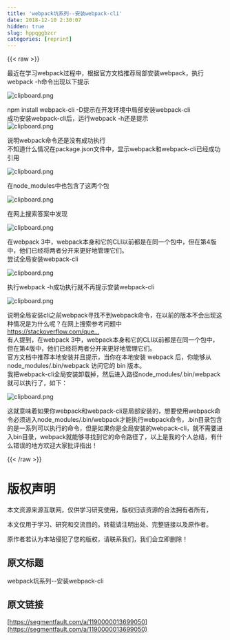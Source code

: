 ```yaml
---
title: 'webpack坑系列--安装webpack-cli' 
date: 2018-12-10 2:30:07
hidden: true
slug: hppqggbzcr
categories: [reprint]
---
```


{{< raw >}}

                    
<p>最近在学习webpack过程中，根据官方文档推荐局部安装webpack，执行webpack -h命令出现以下提示</p>
<p><span class="img-wrap"><img data-src="/img/bV5Dtq?w=455&amp;h=77" src="https://static.alili.tech/img/bV5Dtq?w=455&amp;h=77" alt="clipboard.png" title="clipboard.png" style="cursor: pointer; display: inline;"></span></p>
<p>npm install webpack-cli -D提示在开发环境中局部安装webpack-cli<br>成功安装webpack-cli后，运行webpack -h还是提示<br><span class="img-wrap"><img data-src="/img/bV5Dtq?w=455&amp;h=77" src="https://static.alili.tech/img/bV5Dtq?w=455&amp;h=77" alt="clipboard.png" title="clipboard.png" style="cursor: pointer; display: inline;"></span></p>
<p>说明webpack命令还是没有成功执行<br>不知道什么情况在package.json文件中，显示webpack和webpack-cli已经成功引用</p>
<p><span class="img-wrap"><img data-src="/img/bV5Dyk?w=209&amp;h=105" src="https://static.alili.tech/img/bV5Dyk?w=209&amp;h=105" alt="clipboard.png" title="clipboard.png" style="cursor: pointer; display: inline;"></span></p>
<p>在node_modules中也包含了这两个包</p>
<p><span class="img-wrap"><img data-src="/img/bV5DEK?w=217&amp;h=71" src="https://static.alili.tech/img/bV5DEK?w=217&amp;h=71" alt="clipboard.png" title="clipboard.png" style="cursor: pointer; display: inline;"></span></p>
<p>在网上搜索答案中发现</p>
<p><span class="img-wrap"><img data-src="/img/bV5DFD?w=663&amp;h=53" src="https://static.alili.tech/img/bV5DFD?w=663&amp;h=53" alt="clipboard.png" title="clipboard.png" style="cursor: pointer; display: inline;"></span></p>
<p>在webpack 3中，webpack本身和它的CLI以前都是在同一个包中，但在第4版中，他们已经将两者分开来更好地管理它们。<br>尝试全局安装webpack-cli</p>
<p><span class="img-wrap"><img data-src="/img/bV5DHX?w=674&amp;h=229" src="https://static.alili.tech/img/bV5DHX?w=674&amp;h=229" alt="clipboard.png" title="clipboard.png" style="cursor: pointer; display: inline;"></span></p>
<p>执行webpack -h成功执行就不再提示安装webpack-cli</p>
<p><span class="img-wrap"><img data-src="/img/bV5DIt?w=510&amp;h=257" src="https://static.alili.tech/img/bV5DIt?w=510&amp;h=257" alt="clipboard.png" title="clipboard.png" style="cursor: pointer; display: inline;"></span></p>
<p>说明全局安装cli之前webpack寻找不到webpack命令，在以前的版本不会出现这种情况是为什么呢？在网上搜索参考问题中<br><a href="https://stackoverflow.com/questions/49092291/the-cli-moved-into-a-separate-package-webpack-cli" rel="nofollow noreferrer" target="_blank">https://stackoverflow.com/que...</a><br>有人提到，在webpack 3中，webpack本身和它的CLI以前都是在同一个包中，但在第4版中，他们已经将两者分开来更好地管理它们。<br>官方文档中推荐本地安装并且提示，当你在本地安装 webpack 后，你能够从 node_modules/.bin/webpack 访问它的 bin 版本。<br>我把webpack-cli全局安装卸载掉，然后进入路径node_modules/.bin/webpack就可以执行了，如下：</p>
<p><span class="img-wrap"><img data-src="/img/bV5DQt?w=499&amp;h=202" src="https://static.alili.tech/img/bV5DQt?w=499&amp;h=202" alt="clipboard.png" title="clipboard.png" style="cursor: pointer; display: inline;"></span></p>
<p>这就意味着如果你webpack和webpack-cli是局部安装的，想要使用webpack命令必须进入node_modules/.bin/webpack才能执行webpack命令，.bin目录包含的是一系列可以执行的命令，但是如果你是全局安装的webpack-cli，就不需要进入bin目录，webpack就能够寻找到它的命令路径了，以上是我的个人总结，有什么错误的地方欢迎大家批评指出！</p>

                
{{< /raw >}}

# 版权声明
本文资源来源互联网，仅供学习研究使用，版权归该资源的合法拥有者所有，

本文仅用于学习、研究和交流目的。转载请注明出处、完整链接以及原作者。

原作者若认为本站侵犯了您的版权，请联系我们，我们会立即删除！

## 原文标题
webpack坑系列--安装webpack-cli

## 原文链接
[https://segmentfault.com/a/1190000013699050](https://segmentfault.com/a/1190000013699050)

